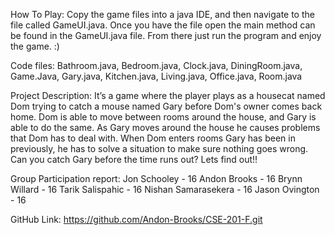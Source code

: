 How To Play:
  Copy the game files into a java IDE, and then navigate to the file called GameUI.java. 
  Once you have the file open the main method can be found in the GameUI.java file.
  From there just run the program and enjoy the game. :)

Code files:
  Bathroom.java, Bedroom.java, Clock.java, DiningRoom.java, Game.Java, Gary.java, Kitchen.java, Living.java, Office.java, Room.java
  
Project Description:
  It’s a game where the player plays as a housecat named Dom trying to catch a mouse named Gary before Dom's owner comes back home.
  Dom is able to move between rooms around the house, and Gary is able to do the same.
  As Gary moves around the house he causes problems that Dom has to deal with.
  When Dom enters rooms Gary has been in previously, he has to solve a situation to make sure nothing goes wrong.
  Can you catch Gary before the time runs out? Lets find out!!

Group Participation report:
  Jon Schooley - 16
  Andon Brooks - 16
  Brynn Willard - 16
  Tarik Salispahic - 16
  Nishan Samarasekera - 16
  Jason Ovington - 16

GitHub Link:
https://github.com/Andon-Brooks/CSE-201-F.git
